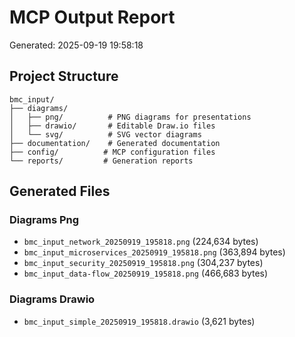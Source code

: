 # MCP Output Report
Generated: 2025-09-19 19:58:18

## Project Structure
```
bmc_input/
├── diagrams/
│   ├── png/          # PNG diagrams for presentations
│   ├── drawio/       # Editable Draw.io files
│   └── svg/          # SVG vector diagrams
├── documentation/    # Generated documentation
├── config/          # MCP configuration files
└── reports/         # Generation reports
```

## Generated Files

### Diagrams Png
- `bmc_input_network_20250919_195818.png` (224,634 bytes)
- `bmc_input_microservices_20250919_195818.png` (363,894 bytes)
- `bmc_input_security_20250919_195818.png` (304,237 bytes)
- `bmc_input_data-flow_20250919_195818.png` (466,683 bytes)

### Diagrams Drawio
- `bmc_input_simple_20250919_195818.drawio` (3,621 bytes)
